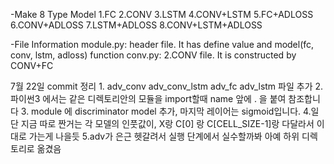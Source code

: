 -Make 8 Type Model
1.FC
2.CONV
3.LSTM
4.CONV+LSTM
5.FC+ADLOSS
6.CONV+ADLOSS
7.LSTM+ADLOSS
8.CONV+LSTM+ADLOSS

-File Information
module.py: header file. It has define value and model(fc, conv, lstm, adloss) function
conv.py: 2.CONV file. It is constructed by CONV+FC

7월 22일 commit 정리
1.
adv_conv
adv_conv_lstm
adv_fc
adv_lstm 
파일 추가 
2.파이썬3 에서는 같은 디렉토리안의 모듈을 import할때 name 앞에 . 을 붙여 참조합니다
3. module 에 discriminator model 추가, 마지막 레이어는 sigmoid입니다.
4.일단 지금 따로 짠거는 각 모델의 인풋값이, X랑 C[0] 랑 C[CELL_SIZE-1]랑 다달라서 이대로 가는게 나을듯
5.adv가 은근 헷갈려서 실행 단계에서 실수할까봐 아예 하위 디렉토리로 옮겼음